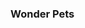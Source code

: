 <html>
	<head>
	<title>My Favorite Series</title>
	</head>
<body> 
	<h3><p>Wonder Pets</p></h3>

</body>

</html>
